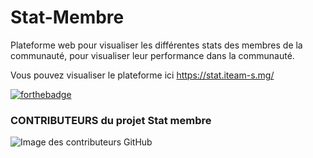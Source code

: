 # Stat-Membre
Plateforme web pour visualiser les différentes stats des membres de la communauté, pour visualiser leur performance dans la communauté.

Vous pouvez visualiser le plateforme ici https://stat.iteam-s.mg/

[![forthebadge](https://forthebadge.com/images/badges/built-by-developers.svg)](https://forthebadge.com)

<h3>CONTRIBUTEURS du projet Stat membre</h3>

![Image des contributeurs GitHub](https://contrib.rocks/image?repo=iTeam-S/Stat-Membre)
